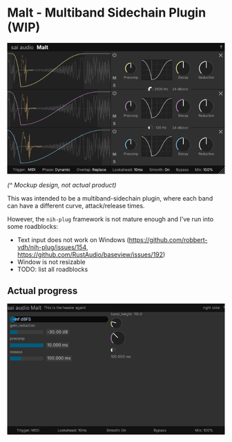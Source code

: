 # Malt - Multiband Sidechain Plugin (WIP)

![](mockup.png)

_(^ Mockup design, not actual product)_

This was intended to be a multiband-sidechain plugin, where each band can have a different curve, attack/release times.

However, the `nih-plug` framework is not mature enough and I've run into some roadblocks:

- Text input does not work on Windows (https://github.com/robbert-vdh/nih-plug/issues/154, https://github.com/RustAudio/baseview/issues/192)
- Window is not resizable
- TODO: list all roadblocks

## Actual progress

![](screenshot.png)
